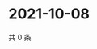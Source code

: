 # 2021-10-08

共 0 条

<!-- BEGIN WEIBO -->
<!-- 最后更新时间 Fri Oct 08 2021 02:00:37 GMT+0800 (China Standard Time) -->

<!-- END WEIBO -->
